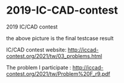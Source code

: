 # 2019-IC-CAD-contest
2019 IC/CAD contest

the above picture is the final testcase result

IC/CAD contest website: http://iccad-contest.org/2021/tw/03_problems.html  

The problem I participate : http://iccad-contest.org/2021/tw/Problem%20F_r9.pdf
